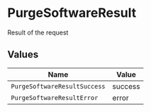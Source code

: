 # PurgeSoftwareResult

Result of the request


## Values

| Name                         | Value                        |
| ---------------------------- | ---------------------------- |
| `PurgeSoftwareResultSuccess` | success                      |
| `PurgeSoftwareResultError`   | error                        |